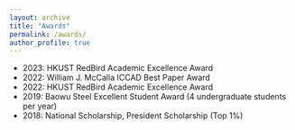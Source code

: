 ```yaml
---
layout: archive
title: "Awards"
permalink: /awards/
author_profile: true
---
```


* 2023: HKUST RedBird Academic Excellence Award
* 2022: William J. McCalla ICCAD Best Paper Award
* 2022: HKUST RedBird Academic Excellence Award
* 2019: Baowu Steel Excellent Student Award (4 undergraduate students per year)
* 2018: National Scholarship, President Scholarship (Top 1%)
